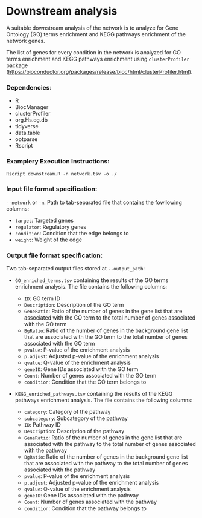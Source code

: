 # Downstream analysis
A suitable downstream analysis of the network is to analyze for Gene Ontology (GO) terms enrichment and KEGG pathways enrichment of the network genes.

The list of genes for every condition in the network is analyzed for GO terms enrichment and KEGG pathways enrichment using `clusterProfiler` package (https://bioconductor.org/packages/release/bioc/html/clusterProfiler.html).

### Dependencies:
- R
- BiocManager
- clusterProfiler
- org.Hs.eg.db
- tidyverse
- data.table
- optparse
- Rscript


### Examplery Execution Instructions:
```
Rscript downstream.R -n network.tsv -o ./
```

### Input file format specification:
`--network` or `-n`: Path to tab-separated file that contains the fowllowing columns:
- `target`: Targeted genes
- `regulator`: Regulatory genes
- `condition`: Condition that the edge belongs to
- `weight`: Weight of the edge

### Output file format specification:
Two tab-separated output files stored at `--output_path`:
- `GO_enriched_terms.tsv` containing the results of the GO terms enrichment analysis. The file contains the following columns: 
   - `ID`: GO term ID
   - `Description`: Description of the GO term
   - `GeneRatio`: Ratio of the number of genes in the gene list that are associated with the GO term to the total number of genes associated with the GO term
   - `BgRatio`: Ratio of the number of genes in the background gene list that are associated with the GO term to the total number of genes associated with the GO term
   - `pvalue`: P-value of the enrichment analysis
   - `p.adjust`: Adjusted p-value of the enrichment analysis
   - `qvalue`: Q-value of the enrichment analysis
   - `geneID`: Gene IDs associated with the GO term
   - `Count`: Number of genes associated with the GO term
   - `condition`: Condition that the GO term belongs to
  
- `KEGG_enriched_pathways.tsv` containing the results of the KEGG 
pathways enrichment analysis. The file contains the following columns: 
    - `category`: Category of the pathway
    - `subcategory`: Subcategory of the pathway
    - `ID`: Pathway ID
    - `Description`: Description of the pathway
    - `GeneRatio`: Ratio of the number of genes in the gene list that are associated with the pathway to the total number of genes associated with the pathway
    - `BgRatio`: Ratio of the number of genes in the background gene list that are associated with the pathway to the total number of genes associated with the pathway
    - `pvalue`: P-value of the enrichment analysis
    - `p.adjust`: Adjusted p-value of the enrichment analysis
    - `qvalue`: Q-value of the enrichment analysis
    - `geneID`: Gene IDs associated with the pathway
    - `Count`: Number of genes associated with the pathway
    - `condition`: Condition that the pathway belongs to